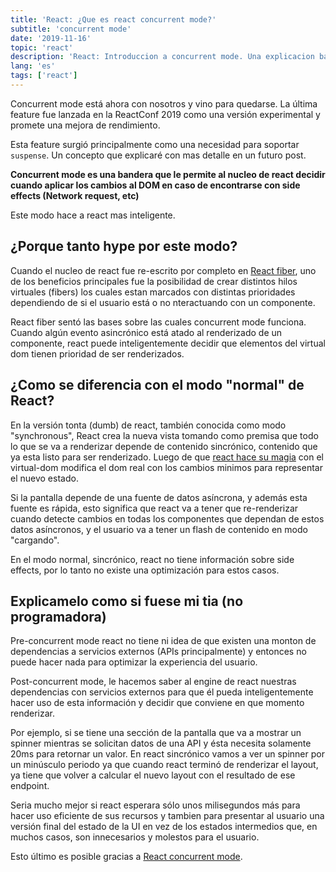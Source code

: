 ```yaml
---
title: 'React: ¿Que es react concurrent mode?'
subtitle: 'concurrent mode'
date: '2019-11-16'
topic: 'react'
description: 'React: Introduccion a concurrent mode. Una explicacion basica de su functionamiento'
lang: 'es'
tags: ['react']
---
```


Concurrent mode está ahora con nosotros y vino para quedarse. La última feature fue lanzada en la ReactConf 2019 como una versión experimental y promete una mejora de rendimiento.

Esta feature surgió principalmente como una necesidad para soportar `suspense`. Un concepto que explicaré con mas detalle en un futuro post.

**Concurrent mode es una bandera que le permite al nucleo de react decidir cuando aplicar los cambios al DOM en caso de encontrarse con side effects (Network request, etc)**

Este modo hace a react mas inteligente.

## ¿Porque tanto hype por este modo?

Cuando el nucleo de react fue re-escrito por completo en [React fiber](https://github.com/acdlite/react-fiber-architecture), uno de los beneficios principales fue la posibilidad de crear distintos hilos virtuales (fibers) los cuales estan marcados con distintas prioridades dependiendo de si el usuario está o no nteractuando con un componente.

React fiber sentó las bases sobre las cuales concurrent mode funciona. Cuando algún evento asincrónico está atado al renderizado de un componente, react puede inteligentemente decidir que elementos del virtual dom tienen prioridad de ser renderizados.

## ¿Como se diferencia con el modo "normal" de React?

En la versión tonta (dumb) de react, también conocida como modo "synchronous", React crea la nueva vista tomando como premisa que todo lo que se va a renderizar depende de contenido sincrónico, contenido que ya esta listo para ser renderizado. Luego de que [react hace su magia](https://reactjs.org/docs/reconciliation.html) con el virtual-dom modifica el dom real con los cambios minimos para representar el nuevo estado.

Si la pantalla depende de una fuente de datos asíncrona, y además esta fuente es rápida, esto significa que react va a tener que re-renderizar cuando detecte cambios en todas los componentes que dependan de estos datos asíncronos, y el usuario va a tener un flash de contenido en modo "cargando".

En el modo normal, sincrónico, react no tiene información sobre side effects, por lo tanto no existe una optimización para estos casos.

## Explicamelo como si fuese mi tia (no programadora)

Pre-concurrent mode react no tiene ni idea de que existen una monton de dependencias a servicios externos (APIs principalmente) y entonces no puede hacer nada para optimizar la experiencia del usuario.

Post-concurrent mode, le hacemos saber al engine de react nuestras dependencias con servicios externos para que él pueda inteligentemente hacer uso de esta información y decidir que conviene en que momento renderizar.

Por ejemplo, si se tiene una sección de la pantalla que va a mostrar un spinner mientras se solicitan datos de una API y ésta necesita solamente 20ms para retornar un valor. En react sincrónico vamos a ver un spinner por un minúsculo periodo ya que cuando react terminó de renderizar el layout, ya tiene que volver a calcular el nuevo layout con el resultado de ese endpoint.

Seria mucho mejor si react esperara sólo unos milisegundos más para hacer uso eficiente de sus recursos y tambien para presentar al usuario una versión final del estado de la UI en vez de los estados intermedios que, en muchos casos, son innecesarios y molestos para el usuario.

Esto último es posible gracias a [React concurrent mode](https://reactjs.org/docs/concurrent-mode-intro.html).
